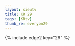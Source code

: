 ```yaml
--- 
layout: sieutv
title: KR 29
tags: [KRtv]
thumb_re: everyon29
---
```

{% include edge2 key="29" %} 
